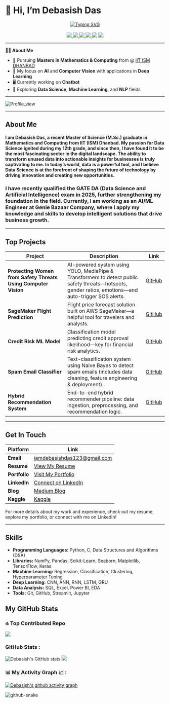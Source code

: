 # 👋 Hi, I’m Debasish Das
<p align="center">
<a href="https://github.com/iamdebasishdas123">
    <img src="https://readme-typing-svg.demolab.com?font=Georgia&size=18&duration=2000&pause=100&multiline=true&width=500&height=80&lines=Happy+ to +see+ you+ again+ 🤝 ;Masters+Student+%7C+Mathematics + Computing ;Data Science+%7C+Generative AI+%7C+Computer+Vision+%7C+NLP " alt="Typing SVG" />
</a>
<br/>
<br/>

<a href="https://medium.com/@iamdebasishdas123">
    <img src="https://img.shields.io/badge/Blog-Medium-red?style=flat-square">
</a>  
<a href="https://drive.google.com/file/d/1zraYhz7O9FFvhFe6KV2Qa2ybGRf_PKQR/view?usp=drive_link">
    <img src="https://img.shields.io/badge/PDF-Resume-red?style=flat-square&logo=adobe">
</a>  
<a href="https://www.linkedin.com/in/debasish-das-543513285/">
    <img src="https://img.shields.io/badge/-Linkedin-blue?style=flat-square&logo=linkedin">
</a>
<a href="mailto:iamdebasishdas123@gmail.com">
    <img src="https://img.shields.io/badge/-Email-red?style=flat-square&logo=gmail&logoColor=white">
</a>
<a href="https://www.kaggle.com/iamdebasishdas"><img src="https://img.shields.io/badge/Kaggle-blue?style=flat-square&logo=kaggle"></a>

<a href="https://github.com/iamdebasishdas123">
    <img src="https://github-stats-alpha.vercel.app/api?username=iamdebasishdas123&cc=22272e&tc=37BCF6&ic=fff&bc=0000">
</a>
</p>

---

**👨‍🎓 About Me**

- 📖 Pursuing **Masters in Mathematics & Computing** from @ [IIT ISM DHANBAD](https://www.iitism.ac.in/)
- 🔬 My focus on **AI** and **Computer Vision** with applications in **Deep Learning**
- 🖥️ Currently working on **Chatbot**
- 🌱 Exploring **Data Science**, **Machine Learning**, and **NLP** fields

---
![Profile_view](https://komarev.com/ghpvc/?username=iamdebasishdas123&label=PROFILE+VIEWS)

---

## About Me

#### I am Debasish Das, a recent Master of Science (M.Sc.) graduate in Mathematics and Computing from IIT (ISM) Dhanbad. My passion for Data Science ignited during my 12th grade, and since then, I have found it to be the most fascinating sector in the digital landscape. The ability to transform unused data into actionable insights for businesses is truly captivating to me. In today’s world, data is a powerful tool, and I believe Data Science is at the forefront of shaping the future of technology by driving innovation and creating new opportunities.

### I have recently qualified the GATE DA (Data Science and Artificial Intelligence) exam in 2025, further strengthening my foundation in the field. Currently, I am working as an AI/ML Engineer at Genie Bazaar Company, where I apply my knowledge and skills to develop intelligent solutions that drive business growth.

---

## Top Projects

| Project                                                   | Description                                                                                                                   | Link                                                                                                                                                  |
|-----------------------------------------------------------|-------------------------------------------------------------------------------------------------------------------------------|-------------------------------------------------------------------------------------------------------------------------------------------------------|
| **Protecting Women from Safety Threats Using Computer Vision** | AI-powered system using YOLO, MediaPipe & Transformers to detect public safety threats—hotspots, gender ratios, emotions—and auto-trigger SOS alerts. | [GitHub](https://github.com/iamdebasishdas123/Protecting-Women-from-Safety-Threats-Using-Computer-Vision.git) |
| **SageMaker Flight Prediction**                           | Flight price forecast solution built on AWS SageMaker—a helpful tool for travelers and analysts.                             | [GitHub](https://github.com/iamdebasishdas123/SageMaker_Flight_Prediction.git) |
| **Credit Risk ML Model**                                  | Classification model predicting credit approval likelihood—key for financial risk analytics.                                 | [GitHub](https://github.com/iamdebasishdas123/Credit_Risk_Machine_Learning_Model.git)|
| **Spam Email Classifier**                                 | Text-classification system using Naive Bayes to detect spam emails (includes data cleaning, feature engineering & deployment). | [GitHub](https://github.com/iamdebasishdas123/Spam_Email_Classifier.git)|
| **Hybrid Recommendation System**                          | End-to-end hybrid recommender pipeline: data ingestion, preprocessing, and recommendation logic.                             | [GitHub](https://github.com/iamdebasishdas123/Hybrid_Recommendation_System.git)  |

---

## Get In Touch

| Platform      | Link                                                                              |
|---------------|-----------------------------------------------------------------------------------|
| **Email**     | [iamdebasishdas123@gmail.com](mailto:iamdebasishdas123@gmail.com)                 |
| **Resume**    | [View My Resume](https://drive.google.com/file/d/1zraYhz7O9FFvhFe6KV2Qa2ybGRf_PKQR/view?usp=drive_link) |
| **Portfolio** | [Visit My Portfolio](https://sites.google.com/view/iamdebasish123/home)           |
| **LinkedIn**  | [Connect on LinkedIn](https://www.linkedin.com/in/debasish-das-543513285/)        |
| **Blog**      | [Medium Blog](https://medium.com/@iamdebasishdas123)                              |
| **Kaggle**    | [Kaggle](https://www.kaggle.com/iamdebasishdas)                                   |

For more details about my work and experience, check out my resume, explore my portfolio, or connect with me on LinkedIn!

---
## Skills

- **Programming Languages:** Python, C, Data Structures and Algorithms (DSA)
- **Libraries:** NumPy, Pandas, Scikit-Learn, Seaborn, Matplotlib, TensorFlow, Keras
- **Machine Learning:** Regression, Classification, Clustering, Hyperparameter Tuning
- **Deep Learning:** CNN, ANN, RNN, LSTM, GRU
- **Data Analysis:** SQL, Excel, Power BI, EDA
- **Tools:** Git, GitHub, Streamlit, Jupyter

## My GitHub Stats

### 🔝 Top Contributed Repo
![](https://github-contributor-stats.vercel.app/api?username=iamdebasishdas123&limit=3&theme=radical&combine_all_yearly_contributions=true)


<h3 align="left">GitHub Stats :</h3>


![Debasish's GitHub stats](https://github-readme-stats.vercel.app/api?username=iamdebasishdas123&show_icons=true&theme=radical)
![](https://nirzak-streak-stats.vercel.app/?user=iamdebasishdas123&theme=radical&hide_border=false)<br/>


<h3 align="left">📊 My Activity Graph 📈 :</h3>


[![Debasish's github activity graph](https://github-readme-activity-graph.vercel.app/graph?username=iamdebasishdas123&bg_color=170210&color=f50fe6&line=9e4c98&point=403d3d&area=true&hide_border=true)](https://github.com/ashutosh00710/github-readme-activity-graph)




<picture>
  <source media="(prefers-color-scheme: dark)" srcset="https://raw.githubusercontent.com/tobiasmeyhoefer/tobiasmeyhoefer/output/github-snake-dark.svg" />
  <source media="(prefers-color-scheme: light)" srcset="https://raw.githubusercontent.com/tobiasmeyhoefer/tobiasmeyhoefer/output/github-snake.svg" />
  <img alt="github-snake" src="https://raw.githubusercontent.com/tobiasmeyhoefer/tobiasmeyhoefer/output/github-snake.svg" />
</picture>

